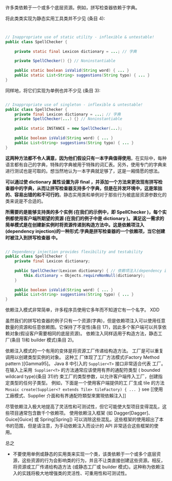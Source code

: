 

许多类依赖于一个或多个底层资源。例如，拼写检查器依赖于字典。

将此类类实现为静态实用工具类并不少见 (条目 4):
```java


// Inappropriate use of static utility - inflexible & untestable!
public class SpellChecker {
    
    private static final Lexicon dictionary = ...; // 字典
    
    private SpellChecker() {} // Noninstantiable
    
    public static boolean isValid(String word) { ... }
    public static List<String> suggestions(String typo) { ... }
}

```


同样地，将它们实现为单例也并不少见 (条目 3):
```java

// Inappropriate use of singleton - inflexible & untestable!
public class SpellChecker {
    private final Lexicon dictionary = ...; // 字典
    private SpellChecker(...) {} // Noninstantiable
    
    public static INSTANCE = new SpellChecker(...);
    
    public boolean isValid(String word) { ... }
    public List<String> suggestions(String typo) { ... }
}

```

**这两种方法都不令人满意，因为他们假设只有一本字典值得使用**。在实际中，每种语言都有自己的字典，特殊的字典被用于特殊的词汇表。另外，使用专门的字典来进行测试也是可取的。想当然地认为一本字典就足够了，这是一厢情愿的想法。

**可以通过使 dictionary 属性设置为非 final ，并添加一个方法来更改现有拼写检查器中的字典，从而让拼写检查器支持多个字典，但是在并发环境中，这是笨拙的、容易出错的和不可行的**。静态实用类和单例对于那些行为被底层资源参数化的类来说是不合适的。

**所需要的是能够支持类的多个实例 (在我们的示例中，即 SpellChecker )，每个实例都使用客户端所期望的资源 (在我们的例子中是 dictionary )。满足这一需求的简单模式是在创建新实例时将资源传递到构造方法中。这是依赖项注入(dependency injection)的一种形式:字典是拼写检查器的一个依赖项，当它创建时被注入到拼写检查器 中。**
```java

// Dependency injection provides flexibility and testability
public class SpellChecker {
    private final Lexicon dictionary;
    
    public SpellChecker(Lexicon dictionary) { // 依赖项注入(dependency injection)
        this.dictionary = Objects.requireNonNull(dictionary);
	}
	
    public boolean isValid(String word) { ... }
    public List<String> suggestions(String typo) { ... }
}

```

依赖注入模式非常简单，许多程序员使用它多年而不知道它有一个名字。 XDD

虽然我们的拼写检查器的例子只有一个资源(字典)，但是依赖项注入可以使用任意数量的资源和任意依赖图。它保持了不变性(条目 17)，因此多个客户端可以共享依赖对象(假设客户需要相同的底层资源)。 依赖注入同样适用于构造方法，静态工厂(条目 1)和 builder 模式(条目 2)。


依赖注入模式的一个有用的变体是将资源工厂传递给构造方法。 工厂是可以重复调用以创建类型实例的对象。 这种工 厂体现了工厂方法模式(Factory Method pattern )[Gamma95]。 Java 8 中引入的 `Supplier<T>` 接口非常适合代表 工厂。 在输入上采用` Supplier<T>` 的方法通常应该使用有界的通配符类型 ( bounded wildcard type)(条目 31)约 束工厂的类型参数，以允许客户端传入工厂，创建指定类型的任何子类型。 例如，下面是一个使用客户端提供的工 厂生成 tile 的方法 `Mosaic create(Supplier<? extends Tile> tileFactory) { ... }`
see [[使用工廠模式、Supplier<T> 介面和有界通配符類型來實現依賴注入]]


尽管依赖注入极大地提高了灵活性和可测试性，但它可能使大型项目变得混乱，这些项目通常包含数千个依赖项。
使用依赖注入框架 (如 Dagger[Dagger]、Guice[Guice] 或 Spring[Spring]) 可以消除这些混乱。这些框架的使用超出了本书的范围，但是请注意，为手动依赖注入而设计的 API 非常适合这些框架的使用。

总之
- 不要使用单例或静态的实用类来实现一个类，该类依赖于一个或多个底层资源，这些资源的行为会影响类的行为，并且不让类直接创建这些资源。相反，将资源或工厂传递给构造方法 (或静态工厂或 builder 模式)。这种称为依赖注入的实践将极大地增强类的灵活性、可重用性和可测试性。